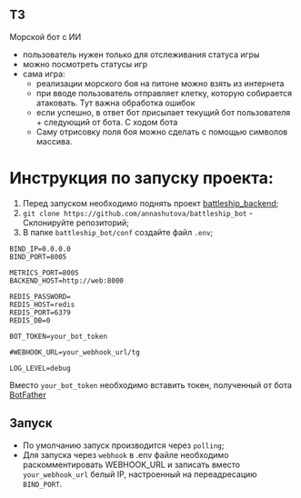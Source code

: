 ## ТЗ
Морской бот с ИИ
   - пользователь нужен только для отслеживания статуса игры
   - можно посмотреть статусы игр
   - сама игра:
     - реализации морского боя на питоне можно взять из интернета
     - при вводе пользователь отправляет клетку, которую собирается атаковать. Тут важна обработка ошибок
     - если успешно, в ответ бот присылает текущий бот пользователя + следующий от бота. С ходом бота
     - Саму отрисовку поля боя можно сделать с помощью символов массива.

# Инструкция по запуску проекта:
1. Перед запуском необходимо поднять проект [battleship_backend](https://github.com/annashutova/battleship_backend);
2. `git clone https://github.com/annashutova/battleship_bot` - Склонируйте репозиторий;
3. В папке `battleship_bot/conf` создайте файл `.env`;
```.env
BIND_IP=0.0.0.0
BIND_PORT=8005

METRICS_PORT=8005
BACKEND_HOST=http://web:8000

REDIS_PASSWORD=
REDIS_HOST=redis
REDIS_PORT=6379
REDIS_DB=0

BOT_TOKEN=your_bot_token

#WEBHOOK_URL=your_webhook_url/tg

LOG_LEVEL=debug
```

Вместо `your_bot_token` необходимо вставить токен, полученный от бота [BotFather](https://t.me/BotFather)

## Запуск

- По умолчанию запуск производится через `polling`;
- Для запуска через `webhook` в .env файле необходимо раскомментировать WEBHOOK_URL и записать вместо `your_webhook_url` белый IP, настроенный на переадресацию `BIND_PORT`.